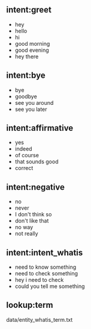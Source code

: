 ## intent:greet
- hey
- hello
- hi
- good morning
- good evening
- hey there

## intent:bye
- bye
- goodbye
- see you around
- see you later

## intent:affirmative
- yes
- indeed
- of course
- that sounds good
- correct

## intent:negative
- no
- never
- I don't think so
- don't like that
- no way
- not really

## intent:intent_whatis
- need to know something
- need to check something
- hey i need to check
- could you tell me something

## lookup:term
data/entity_whatis_term.txt
